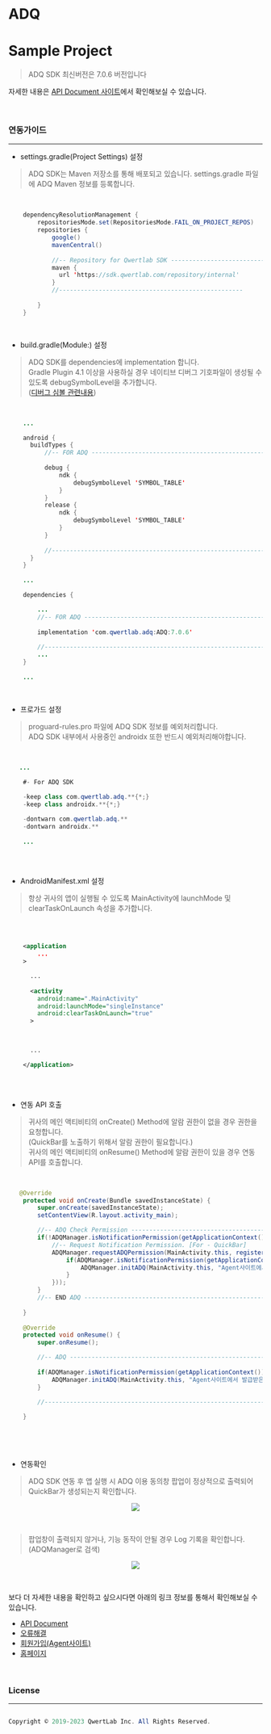 # ADQ
# Sample Project

> ADQ SDK 최신버전은 7.0.6 버전입니다

자세한 내용은 <a href="https://api.qwertlab.com/adq/index.php" taregt="_blank">API Document 사이트</a>에서 확인해보실 수 있습니다.

<br>
<h3>연동가이드</h3>
<hr>

* settings.gradle(Project Settings) 설정

> ADQ SDK는 Maven 저장소를 통해 배포되고 있습니다. settings.gradle 파일에 ADQ Maven 정보를 등록합니다.
<br>

```java
    dependencyResolutionManagement {
        repositoriesMode.set(RepositoriesMode.FAIL_ON_PROJECT_REPOS)
        repositories {
            google()
            mavenCentral()
            
            //-- Repository for Qwertlab SDK -----------------------------------
            maven { 
              url 'https://sdk.qwertlab.com/repository/internal' 
            }
            //---------------------------------------------------
          
        }
    }
```
<br>

* build.gradle(Module:) 설정


> ADQ SDK를 dependencies에 implementation 합니다.<br>
> Gradle Plugin 4.1 이상을 사용하실 경우 네이티브 디버그 기호파일이 생성될 수 있도록 debugSymbolLevel을 추가합니다.<br>
> (<a href='https://developer.android.com/reference/tools/gradle-api/7.3/com/android/build/api/dsl/Ndk#debugSymbolLevel()' taget='_blank'>디버그 심볼 관련내용</a>)
<br>


```java
    ...

    android {
      buildTypes {
          //-- FOR ADQ -------------------------------------------------------------------------------
          
          debug {
              ndk {
                  debugSymbolLevel 'SYMBOL_TABLE'
              }
          }
          release {
              ndk {
                  debugSymbolLevel 'SYMBOL_TABLE'
              }
          }
          
          //------------------------------------------------------------------------------------------
      }
    }
    
    ...

    dependencies {

        ...
        //-- FOR ADQ -------------------------------------------------------------------------------
        
        implementation 'com.qwertlab.adq:ADQ:7.0.6'
        
        //------------------------------------------------------------------------------------------
        ...
    }
    
    ...
```

<br>

* 프로가드 설정


> proguard-rules.pro 파일에 ADQ SDK 정보를 예외처리합니다. <br>
> ADQ SDK 내부에서 사용중인 androidx 또한 반드시 예외처리해야합니다.


<br>

```java
   ... 

    #- For ADQ SDK
    
    -keep class com.qwertlab.adq.**{*;}
    -keep class androidx.**{*;}

    -dontwarn com.qwertlab.adq.**
    -dontwarn androidx.**
    
    ... 
          
```

<br>


* AndroidManifest.xml 설정

> 항상 귀사의 앱이 실행될 수 있도록 MainActivity에 launchMode 및 clearTaskOnLaunch 속성을 추가합니다.
<br>


```XML

    <application
        ...
    >

      ...
      
      <activity
        android:name=".MainActivity"
        android:launchMode="singleInstance"
        android:clearTaskOnLaunch="true"
      >
			


      ...

    </application>
    
```

<br>

* 연동 API 호출

> 귀사의 메인 액티비티의 onCreate() Method에 알람 권한이 없을 경우 권한을 요청합니다.<br>
> (QuickBar를 노출하기 위해서 알람 권한이 필요합니다.) <br>
> 귀사의 메인 액티비티의 onResume() Method에 알람 권한이 있을 경우 연동 API를 호출합니다.
  
<br>

```java
   @Override
    protected void onCreate(Bundle savedInstanceState) {
        super.onCreate(savedInstanceState);
        setContentView(R.layout.activity_main);

        //-- ADQ Check Permission ------------------------------------------------------------------
        if(!ADQManager.isNotificationPermission(getApplicationContext())){
            //-- Request Notification Permission. [For - QuickBar]
            ADQManager.requestADQPermission(MainActivity.this, registerForActivityResult(new ActivityResultContracts.RequestPermission(), result -> {
                if(ADQManager.isNotificationPermission(getApplicationContext())){
                    ADQManager.initADQ(MainActivity.this, "Agent사이트에서 발급받은 AgentKey");
                }
            }));
        }
        //-- END ADQ -------------------------------------------------------------------------------
         
    }
    
    @Override
    protected void onResume() {
        super.onResume();

        //-- ADQ -----------------------------------------------------------------------------------
        
        if(ADQManager.isNotificationPermission(getApplicationContext())){
            ADQManager.initADQ(MainActivity.this, "Agent사이트에서 발급받은 AgentKey");
        }
        
        //------------------------------------------------------------------------------------------

    }
    
    
```

<br>

* 연동확인

> ADQ SDK 연동 후 앱 실행 시 ADQ 이용 동의창 팝업이 정상적으로 출력되어 QuickBar가 생성되는지 확인합니다.

<p align="center">
<img src='https://api.qwertlab.com/images/quickbar_img.gif' />
</p>

<br>

> 팝업창이 출력되지 않거나, 기능 동작이 안될 경우 Log 기록을 확인합니다. (ADQManager로 검색)

<p align="center">
<img src='https://api.qwertlab.com/images/adq/log.png' />
</p>

<br>

보다 더 자세한 내용을 확인하고 싶으시다면 아래의 링크 정보를 통해서 확인해보실 수 있습니다.

* <a href="https://api.qwertlab.com/adq/api_doc.php">API Document</a>
* <a href="https://api.qwertlab.com/adq/error_doc.php">오류해결</a>
* <a href="https://agent.qwertlab.com/">회원가입(Agent사이트)</a>
* <a href="https://www.qwertlab.com//">홈페이지</a>


<br>

<h3>License</h3>
<hr>

```java

Copyright © 2019-2023 QwertLab Inc. All Rights Reserved.

```





